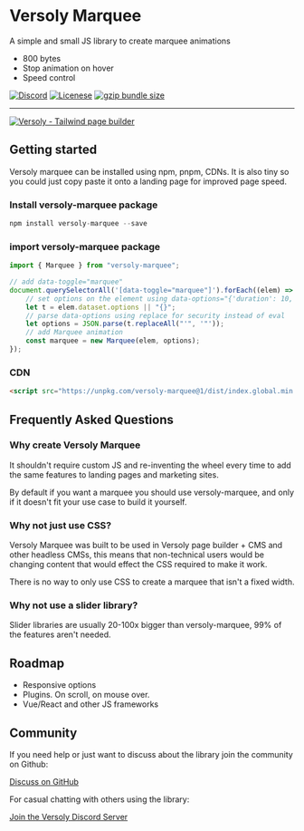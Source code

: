 <div align="">
    <h1>Versoly Marquee</h1>
    <p>A simple and small JS library to create marquee animations</p>
    <ul>
        <li>800 bytes</li>
        <li>Stop animation on hover</li>
        <li>Speed control</li>
    </ul>
    <p>
        <a href="https://discord.versoly.com"><img src="https://flat.badgen.net/badge/icon/discord?icon=discord&label" alt="Discord"></a>
        <a href="https://github.com/versoly/versoly-marquee/tree/main?tab=MIT-1-ov-file"><img src="https://img.shields.io/badge/license-MIT-blue" alt="Licenese"></a>
        <a href="https://bundlephobia.com/result?p=versoly-marquee">
            <img src="https://flat.badgen.net/bundlephobia/minzip/versoly-marquee?icon=packagephobia&label&color=blue&cache=10800" alt="gzip bundle size">
        </a>
    </p>
</div>

------

[![Versoly - Tailwind page builder](public/versoly.png)](https://versoly.com/tailwind-page-builder?utm_source=github&utm_medium=repo&utm_campaign=image&utm_term=versoly-marquee)


## Getting started

Versoly marquee can be installed using npm, pnpm, CDNs. It is also tiny so you could just copy paste it onto a landing page for improved page speed.


### Install versoly-marquee package
```js
npm install versoly-marquee --save
```

### import versoly-marquee package
```js
import { Marquee } from "versoly-marquee";

// add data-toggle="marquee"
document.querySelectorAll('[data-toggle="marquee"]').forEach((elem) => {
    // set options on the element using data-options="{'duration': 10, 'direction': 'rtl'}"
    let t = elem.dataset.options || "{}";
    // parse data-options using replace for security instead of eval 
    let options = JSON.parse(t.replaceAll("'", '"'));
    // add Marquee animation
    const marquee = new Marquee(elem, options);
});
```


### CDN
```html
<script src="https://unpkg.com/versoly-marquee@1/dist/index.global.min.js"></script>
```


## Frequently Asked Questions

### Why create Versoly Marquee

It shouldn't require custom JS and re-inventing the wheel every time to add the same features to landing pages and marketing sites.

By default if you want a marquee you should use versoly-marquee, and only if it doesn't fit your use case to build it yourself.

### Why not just use CSS?

Versoly Marquee was built to be used in Versoly page builder + CMS and other headless CMSs, this means that non-technical users would be changing content that would effect the CSS required to make it work.

There is no way to only use CSS to create a marquee that isn't a fixed width.

### Why not use a slider library?

Slider libraries are usually 20-100x bigger than versoly-marquee, 99% of the features aren't needed.


## Roadmap

- Responsive options
- Plugins. On scroll, on mouse over.
- Vue/React and other JS frameworks


## Community

If you need help or just want to discuss about the library join the community on Github:

[Discuss on GitHub](https://github.com/versoly/versoly-marquee/discussions)

For casual chatting with others using the library:

[Join the Versoly Discord Server](https://discord.versoly.com)
